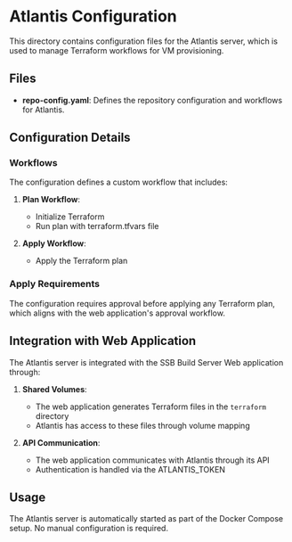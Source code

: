# Atlantis Configuration

This directory contains configuration files for the Atlantis server, which is used to manage Terraform workflows for VM provisioning.

## Files

- **repo-config.yaml**: Defines the repository configuration and workflows for Atlantis.

## Configuration Details

### Workflows

The configuration defines a custom workflow that includes:

1. **Plan Workflow**:
   - Initialize Terraform
   - Run plan with terraform.tfvars file

2. **Apply Workflow**:
   - Apply the Terraform plan

### Apply Requirements

The configuration requires approval before applying any Terraform plan, which aligns with the web application's approval workflow.

## Integration with Web Application

The Atlantis server is integrated with the SSB Build Server Web application through:

1. **Shared Volumes**:
   - The web application generates Terraform files in the `terraform` directory
   - Atlantis has access to these files through volume mapping

2. **API Communication**:
   - The web application communicates with Atlantis through its API
   - Authentication is handled via the ATLANTIS_TOKEN

## Usage

The Atlantis server is automatically started as part of the Docker Compose setup. No manual configuration is required.
